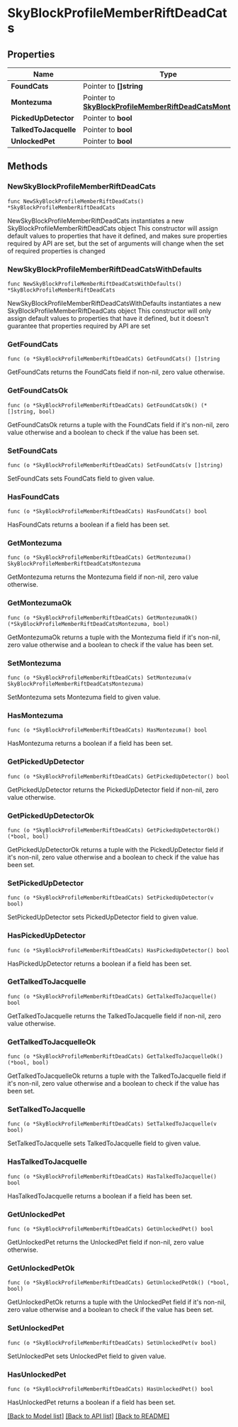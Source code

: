 # SkyBlockProfileMemberRiftDeadCats

## Properties

Name | Type | Description | Notes
------------ | ------------- | ------------- | -------------
**FoundCats** | Pointer to **[]string** |  | [optional] 
**Montezuma** | Pointer to [**SkyBlockProfileMemberRiftDeadCatsMontezuma**](SkyBlockProfileMemberRiftDeadCatsMontezuma.md) |  | [optional] 
**PickedUpDetector** | Pointer to **bool** |  | [optional] 
**TalkedToJacquelle** | Pointer to **bool** |  | [optional] 
**UnlockedPet** | Pointer to **bool** |  | [optional] 

## Methods

### NewSkyBlockProfileMemberRiftDeadCats

`func NewSkyBlockProfileMemberRiftDeadCats() *SkyBlockProfileMemberRiftDeadCats`

NewSkyBlockProfileMemberRiftDeadCats instantiates a new SkyBlockProfileMemberRiftDeadCats object
This constructor will assign default values to properties that have it defined,
and makes sure properties required by API are set, but the set of arguments
will change when the set of required properties is changed

### NewSkyBlockProfileMemberRiftDeadCatsWithDefaults

`func NewSkyBlockProfileMemberRiftDeadCatsWithDefaults() *SkyBlockProfileMemberRiftDeadCats`

NewSkyBlockProfileMemberRiftDeadCatsWithDefaults instantiates a new SkyBlockProfileMemberRiftDeadCats object
This constructor will only assign default values to properties that have it defined,
but it doesn't guarantee that properties required by API are set

### GetFoundCats

`func (o *SkyBlockProfileMemberRiftDeadCats) GetFoundCats() []string`

GetFoundCats returns the FoundCats field if non-nil, zero value otherwise.

### GetFoundCatsOk

`func (o *SkyBlockProfileMemberRiftDeadCats) GetFoundCatsOk() (*[]string, bool)`

GetFoundCatsOk returns a tuple with the FoundCats field if it's non-nil, zero value otherwise
and a boolean to check if the value has been set.

### SetFoundCats

`func (o *SkyBlockProfileMemberRiftDeadCats) SetFoundCats(v []string)`

SetFoundCats sets FoundCats field to given value.

### HasFoundCats

`func (o *SkyBlockProfileMemberRiftDeadCats) HasFoundCats() bool`

HasFoundCats returns a boolean if a field has been set.

### GetMontezuma

`func (o *SkyBlockProfileMemberRiftDeadCats) GetMontezuma() SkyBlockProfileMemberRiftDeadCatsMontezuma`

GetMontezuma returns the Montezuma field if non-nil, zero value otherwise.

### GetMontezumaOk

`func (o *SkyBlockProfileMemberRiftDeadCats) GetMontezumaOk() (*SkyBlockProfileMemberRiftDeadCatsMontezuma, bool)`

GetMontezumaOk returns a tuple with the Montezuma field if it's non-nil, zero value otherwise
and a boolean to check if the value has been set.

### SetMontezuma

`func (o *SkyBlockProfileMemberRiftDeadCats) SetMontezuma(v SkyBlockProfileMemberRiftDeadCatsMontezuma)`

SetMontezuma sets Montezuma field to given value.

### HasMontezuma

`func (o *SkyBlockProfileMemberRiftDeadCats) HasMontezuma() bool`

HasMontezuma returns a boolean if a field has been set.

### GetPickedUpDetector

`func (o *SkyBlockProfileMemberRiftDeadCats) GetPickedUpDetector() bool`

GetPickedUpDetector returns the PickedUpDetector field if non-nil, zero value otherwise.

### GetPickedUpDetectorOk

`func (o *SkyBlockProfileMemberRiftDeadCats) GetPickedUpDetectorOk() (*bool, bool)`

GetPickedUpDetectorOk returns a tuple with the PickedUpDetector field if it's non-nil, zero value otherwise
and a boolean to check if the value has been set.

### SetPickedUpDetector

`func (o *SkyBlockProfileMemberRiftDeadCats) SetPickedUpDetector(v bool)`

SetPickedUpDetector sets PickedUpDetector field to given value.

### HasPickedUpDetector

`func (o *SkyBlockProfileMemberRiftDeadCats) HasPickedUpDetector() bool`

HasPickedUpDetector returns a boolean if a field has been set.

### GetTalkedToJacquelle

`func (o *SkyBlockProfileMemberRiftDeadCats) GetTalkedToJacquelle() bool`

GetTalkedToJacquelle returns the TalkedToJacquelle field if non-nil, zero value otherwise.

### GetTalkedToJacquelleOk

`func (o *SkyBlockProfileMemberRiftDeadCats) GetTalkedToJacquelleOk() (*bool, bool)`

GetTalkedToJacquelleOk returns a tuple with the TalkedToJacquelle field if it's non-nil, zero value otherwise
and a boolean to check if the value has been set.

### SetTalkedToJacquelle

`func (o *SkyBlockProfileMemberRiftDeadCats) SetTalkedToJacquelle(v bool)`

SetTalkedToJacquelle sets TalkedToJacquelle field to given value.

### HasTalkedToJacquelle

`func (o *SkyBlockProfileMemberRiftDeadCats) HasTalkedToJacquelle() bool`

HasTalkedToJacquelle returns a boolean if a field has been set.

### GetUnlockedPet

`func (o *SkyBlockProfileMemberRiftDeadCats) GetUnlockedPet() bool`

GetUnlockedPet returns the UnlockedPet field if non-nil, zero value otherwise.

### GetUnlockedPetOk

`func (o *SkyBlockProfileMemberRiftDeadCats) GetUnlockedPetOk() (*bool, bool)`

GetUnlockedPetOk returns a tuple with the UnlockedPet field if it's non-nil, zero value otherwise
and a boolean to check if the value has been set.

### SetUnlockedPet

`func (o *SkyBlockProfileMemberRiftDeadCats) SetUnlockedPet(v bool)`

SetUnlockedPet sets UnlockedPet field to given value.

### HasUnlockedPet

`func (o *SkyBlockProfileMemberRiftDeadCats) HasUnlockedPet() bool`

HasUnlockedPet returns a boolean if a field has been set.


[[Back to Model list]](../README.md#documentation-for-models) [[Back to API list]](../README.md#documentation-for-api-endpoints) [[Back to README]](../README.md)


